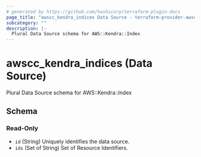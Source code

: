```yaml
---
# generated by https://github.com/hashicorp/terraform-plugin-docs
page_title: "awscc_kendra_indices Data Source - terraform-provider-awscc"
subcategory: ""
description: |-
  Plural Data Source schema for AWS::Kendra::Index
---
```


# awscc_kendra_indices (Data Source)

Plural Data Source schema for AWS::Kendra::Index



<!-- schema generated by tfplugindocs -->
## Schema

### Read-Only

- `id` (String) Uniquely identifies the data source.
- `ids` (Set of String) Set of Resource Identifiers.
